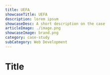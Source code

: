 ```yaml
---
title: UEFA
showcaseTitle: UEFA
description: lorem ipsum
showcaseDesc: A short description on the case
articleImage: ./image.png
showcaseImage: brand.png
category: case-study
subCategory: Web Development
---
```


# Title

